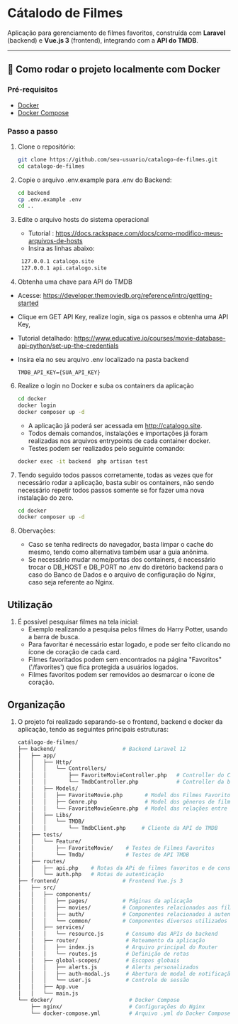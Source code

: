 # Cátalodo de Filmes

Aplicação para gerenciamento de filmes favoritos, construída com **Laravel** (backend) e **Vue.js 3** (frontend),
integrando com a **API do TMDB**.

---

## 🚀 Como rodar o projeto localmente com Docker

### Pré-requisitos

- [Docker](https://docs.docker.com/get-docker/)
- [Docker Compose](https://docs.docker.com/compose/)

### Passo a passo

1. Clone o repositório:
    ```bash
    git clone https://github.com/seu-usuario/catalogo-de-filmes.git
    cd catalogo-de-filmes

2. Copie o arquivo .env.example para .env do Backend:
    ```bash
    cd backend
    cp .env.example .env
    cd ..
    ```

3. Edite o arquivo hosts do sistema operacional
    - Tutorial : https://docs.rackspace.com/docs/como-modifico-meus-arquivos-de-hosts
    - Insira as linhas abaixo:
   ```bash
    127.0.0.1 catalogo.site
    127.0.0.1 api.catalogo.site
   ```

4. Obtenha uma chave para API do TMDB

- Acesse: https://developer.themoviedb.org/reference/intro/getting-started
- Clique em GET API Key, realize login, siga os passos e obtenha uma API Key,
- Tutorial detalhado: https://www.educative.io/courses/movie-database-api-python/set-up-the-credentials
- Insira ela no seu arquivo .env localizado na pasta backend

    ```dotenv
    TMDB_API_KEY={SUA_API_KEY}
    ```

6. Realize o login no Docker e suba os containers da aplicação
    ```bash
    cd docker
    docker login
    docker composer up -d
   ````

    - A aplicação já poderá ser acessada em http://catalogo.site.
    - Todos demais comandos, instalações e importações já foram realizadas nos arquivos entrypoints de cada container
      docker.
    - Testes podem ser realizados pelo seguinte comando:
    ```bash
    docker exec -it backend  php artisan test
    ```
7. Tendo seguido todos passos corretamente, todas as vezes que for necessário rodar a aplicação, basta subir os
   containers, não sendo necessário repetir todos passos somente se for fazer uma nova instalação do zero.
    ```bash
    cd docker
    docker composer up -d
   ````
8. Obervações:
    - Caso se tenha redirects do navegador, basta limpar o cache do mesmo, tendo como alternativa também usar a guia
      anônima.
    - Se necessário mudar nome/portas dos containers, é necessário trocar o DB_HOST e DB_PORT no .env do diretório
      backend
      para o caso do Banco de Dados e o arquivo de configuração do Nginx, caso seja referente ao Nginx.

## Utilização

1. É possível pesquisar filmes na tela inicial:
    - Exemplo realizando a pesquisa pelos filmes do Harry Potter, usando a barra de busca.
    - Para favoritar é necessário estar logado, e pode ser feito clicando no ícone de coração de cada card.
    - Filmes favoritados podem sem encontrados na página "Favoritos" ('/favorites') que fica protegida a usuários
      logados.
    - Filmes favoritos podem ser removidos ao desmarcar o ícone de coração.

## Organização

1. O projeto foi realizado separando-se o frontend, backend e docker da aplicação, tendo as seguintes principais
   estruturas:
    ```bash
   catálogo-de-filmes/
    ├── backend/                     # Backend Laravel 12
    │   ├── app/
    │   │   ├── Http/
    │   │   │   └── Controllers/
    │   │   │       ├── FavoriteMovieController.php   # Controller do CRUD de Filmes Favoritos
    │   │   │       └── TmdbController.php            # Controller da busca à API do TMDB
    │   │   ├── Models/
    │   │   │   ├── FavoriteMovie.php       # Model dos Filmes Favoritos
    │   │   │   ├── Genre.php               # Model dos gêneros de filmes
    │   │   │   └── FavoriteMovieGenre.php  # Model das relações entre gêneros e filmes favoritos
    │   │   ├── Libs/
    │   │   │   └── TMDB/
    │   │   │       └── TmdbClient.php     # Cliente da API do TMDB
    │   ├── tests/
    │   │   └── Feature/
    │   │       ├── FavoriteMovie/    # Testes de Filmes Favoritos
    │   │       └── Tmdb/             # Testes de API TMDB
    │   ├── routes/
    │   │   ├── api.php    # Rotas da APi de filmes favoritos e de consulta a API do TMDB
    │   │   └── auth.php   # Rotas de autenticação   
    ├── frontend/                    # Frontend Vue.js 3
    │   ├── src/
    │   │   ├── components/
    │   │   │   ├── pages/           # Páginas da aplicação
    │   │   │   ├── movies/          # Componentes relacionados aos filmes
    │   │   │   ├── auth/            # Componentes relacionados à autenticação
    │   │   │   └── common/          # Componentes diversos utilizados
    │   │   ├── services/
    │   │   │   └── resource.js       # Consumo das APIs do backend
    │   │   ├── router/               # Roteamento da aplicação
    │   │   │   ├── index.js          # Arquivo principal do Router
    │   │   │   └── routes.js         # Definição de rotas
    │   │   ├── global-scopes/        # Escopos globais
    │   │   │   ├── alerts.js         # Alerts personalizados
    │   │   │   ├── auth-modal.js     # Abertura de modal de notificação
    │   │   │   └── user.js           # Controle de sessão
    │   │   ├── App.vue
    │   │   └── main.js
    └── docker/                        # Docker Compose
        ├── nginx/                     # Configurações do Nginx
        └── docker-compose.yml         # Arquivo .yml do Docker Compose
   ```  






